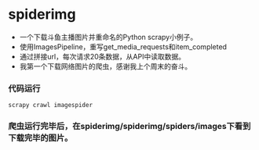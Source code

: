 # spiderimg
* 一个下载斗鱼主播图片并重命名的Python scrapy小例子。
* 使用ImagesPipeline，重写get_media_requests和item_completed
* 通过拼接url，每次请求20条数据，从API中读取数据。
* 我第一个下载网络图片的爬虫，感谢我上个周末的奋斗。
### 代码运行
```
scrapy crawl imagespider
```
### 爬虫运行完毕后，在spiderimg/spiderimg/spiders/images下看到下载完毕的图片。
